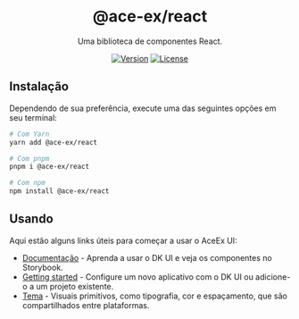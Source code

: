 <div align="center">

# @ace-ex/react

Uma biblioteca de componentes React.

[![Version](https://img.shields.io/npm/v/@ace-ex/react)](https://www.npmjs.com/package/@ace-ex/react) [![License](https://img.shields.io/badge/licence-MIT-blue)](https://github.com/ShadowsS01/ace-ex-ui/blob/main/packages/react/LICENSE)

</div>

## Instalação

Dependendo de sua preferência, execute uma das seguintes opções em seu terminal:

```sh
# Com Yarn
yarn add @ace-ex/react

# Com pnpm
pnpm i @ace-ex/react

# Com npm
npm install @ace-ex/react
```

## Usando

Aqui estão alguns links úteis para começar a usar o AceEx UI:

- [Documentação](https://ace-ex-ui.vercel.app/) - Aprenda a usar o DK UI e veja os componentes no Storybook.
- [Getting started](https://ace-ex-ui.vercel.app/?path=/docs/introduction-getting-started--page) - Configure um novo aplicativo com o DK UI ou adicione-o a um projeto existente.
- [Tema](https://ace-ex-ui.vercel.app/?path=/docs/features-theme-tema--page) - Visuais primitivos, como tipografia, cor e espaçamento, que são compartilhados entre plataformas.
